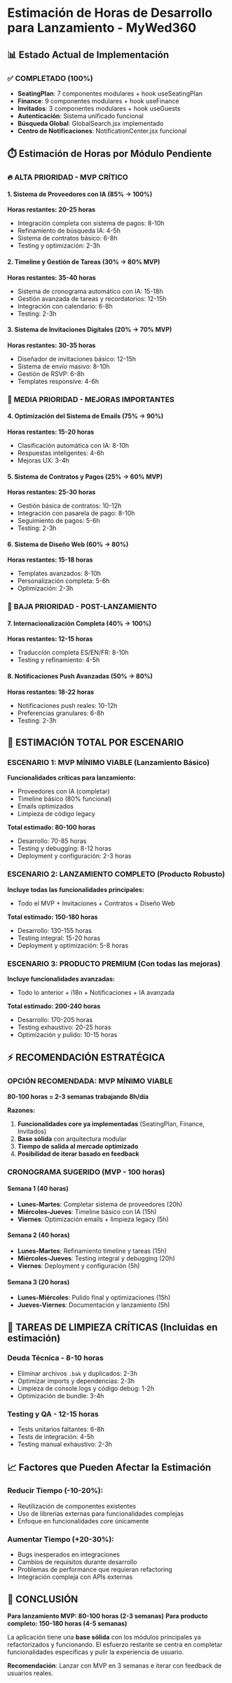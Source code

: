 # Estimación de Horas de Desarrollo para Lanzamiento - MyWed360

## 📊 Estado Actual de Implementación

### ✅ **COMPLETADO (100%)**
- **SeatingPlan**: 7 componentes modulares + hook useSeatingPlan
- **Finance**: 9 componentes modulares + hook useFinance  
- **Invitados**: 3 componentes modulares + hook useGuests
- **Autenticación**: Sistema unificado funcional
- **Búsqueda Global**: GlobalSearch.jsx implementado
- **Centro de Notificaciones**: NotificationCenter.jsx funcional

## ⏱️ **Estimación de Horas por Módulo Pendiente**

### 🔥 **ALTA PRIORIDAD - MVP CRÍTICO**

#### 1. **Sistema de Proveedores con IA** (85% → 100%)
**Horas restantes: 20-25 horas**
- Integración completa con sistema de pagos: 8-10h
- Refinamiento de búsqueda IA: 4-5h
- Sistema de contratos básico: 6-8h
- Testing y optimización: 2-3h

#### 2. **Timeline y Gestión de Tareas** (30% → 80% MVP)
**Horas restantes: 35-40 horas**
- Sistema de cronograma automático con IA: 15-18h
- Gestión avanzada de tareas y recordatorios: 12-15h
- Integración con calendario: 6-8h
- Testing: 2-3h

#### 3. **Sistema de Invitaciones Digitales** (20% → 70% MVP)
**Horas restantes: 30-35 horas**
- Diseñador de invitaciones básico: 12-15h
- Sistema de envío masivo: 8-10h
- Gestión de RSVP: 6-8h
- Templates responsive: 4-6h

### 🚀 **MEDIA PRIORIDAD - MEJORAS IMPORTANTES**

#### 4. **Optimización del Sistema de Emails** (75% → 90%)
**Horas restantes: 15-20 horas**
- Clasificación automática con IA: 8-10h
- Respuestas inteligentes: 4-6h
- Mejoras UX: 3-4h

#### 5. **Sistema de Contratos y Pagos** (25% → 60% MVP)
**Horas restantes: 25-30 horas**
- Gestión básica de contratos: 10-12h
- Integración con pasarela de pago: 8-10h
- Seguimiento de pagos: 5-6h
- Testing: 2-3h

#### 6. **Sistema de Diseño Web** (60% → 80%)
**Horas restantes: 15-18 horas**
- Templates avanzados: 8-10h
- Personalización completa: 5-6h
- Optimización: 2-3h

### 📱 **BAJA PRIORIDAD - POST-LANZAMIENTO**

#### 7. **Internacionalización Completa** (40% → 100%)
**Horas restantes: 12-15 horas**
- Traducción completa ES/EN/FR: 8-10h
- Testing y refinamiento: 4-5h

#### 8. **Notificaciones Push Avanzadas** (50% → 80%)
**Horas restantes: 18-22 horas**
- Notificaciones push reales: 10-12h
- Preferencias granulares: 6-8h
- Testing: 2-3h

## 🎯 **ESTIMACIÓN TOTAL POR ESCENARIO**

### **ESCENARIO 1: MVP MÍNIMO VIABLE (Lanzamiento Básico)**
**Funcionalidades críticas para lanzamiento:**
- Proveedores con IA (completar)
- Timeline básico (80% funcional)
- Emails optimizados
- Limpieza de código legacy

**Total estimado: 80-100 horas**
- Desarrollo: 70-85 horas
- Testing y debugging: 8-12 horas
- Deployment y configuración: 2-3 horas

### **ESCENARIO 2: LANZAMIENTO COMPLETO (Producto Robusto)**
**Incluye todas las funcionalidades principales:**
- Todo el MVP + Invitaciones + Contratos + Diseño Web

**Total estimado: 150-180 horas**
- Desarrollo: 130-155 horas
- Testing integral: 15-20 horas
- Deployment y optimización: 5-8 horas

### **ESCENARIO 3: PRODUCTO PREMIUM (Con todas las mejoras)**
**Incluye funcionalidades avanzadas:**
- Todo lo anterior + i18n + Notificaciones + IA avanzada

**Total estimado: 200-240 horas**
- Desarrollo: 170-205 horas
- Testing exhaustivo: 20-25 horas
- Optimización y pulido: 10-15 horas

## ⚡ **RECOMENDACIÓN ESTRATÉGICA**

### **OPCIÓN RECOMENDADA: MVP MÍNIMO VIABLE**
**80-100 horas = 2-3 semanas trabajando 8h/día**

**Razones:**
1. **Funcionalidades core ya implementadas** (SeatingPlan, Finance, Invitados)
2. **Base sólida** con arquitectura modular
3. **Tiempo de salida al mercado optimizado**
4. **Posibilidad de iterar basado en feedback**

### **CRONOGRAMA SUGERIDO (MVP - 100 horas)**

#### **Semana 1 (40 horas)**
- **Lunes-Martes**: Completar sistema de proveedores (20h)
- **Miércoles-Jueves**: Timeline básico con IA (15h)
- **Viernes**: Optimización emails + limpieza legacy (5h)

#### **Semana 2 (40 horas)**
- **Lunes-Martes**: Refinamiento timeline y tareas (15h)
- **Miércoles-Jueves**: Testing integral y debugging (20h)
- **Viernes**: Deployment y configuración (5h)

#### **Semana 3 (20 horas)**
- **Lunes-Miércoles**: Pulido final y optimizaciones (15h)
- **Jueves-Viernes**: Documentación y lanzamiento (5h)

## 🔧 **TAREAS DE LIMPIEZA CRÍTICAS (Incluidas en estimación)**

### **Deuda Técnica - 8-10 horas**
- Eliminar archivos `.bak` y duplicados: 2-3h
- Optimizar imports y dependencias: 2-3h
- Limpieza de console.logs y código debug: 1-2h
- Optimización de bundle: 3-4h

### **Testing y QA - 12-15 horas**
- Tests unitarios faltantes: 6-8h
- Tests de integración: 4-5h
- Testing manual exhaustivo: 2-3h

## 📈 **Factores que Pueden Afectar la Estimación**

### **Reducir Tiempo (-10-20%):**
- Reutilización de componentes existentes
- Uso de librerías externas para funcionalidades complejas
- Enfoque en funcionalidades core únicamente

### **Aumentar Tiempo (+20-30%):**
- Bugs inesperados en integraciones
- Cambios de requisitos durante desarrollo
- Problemas de performance que requieran refactoring
- Integración compleja con APIs externas

## 🎯 **CONCLUSIÓN**

**Para lanzamiento MVP: 80-100 horas (2-3 semanas)**
**Para producto completo: 150-180 horas (4-5 semanas)**

La aplicación tiene una **base sólida** con los módulos principales ya refactorizados y funcionando. El esfuerzo restante se centra en completar funcionalidades específicas y pulir la experiencia de usuario.

**Recomendación**: Lanzar con MVP en 3 semanas e iterar con feedback de usuarios reales.
